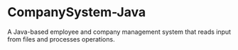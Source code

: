 # CompanySystem-Java
A Java-based employee and company management system that reads input from files and processes operations.
